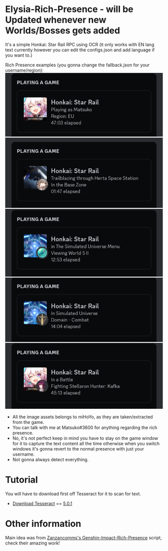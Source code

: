 # Elysia-Rich-Presence - will be Updated whenever new Worlds/Bosses gets added


It's a simple Honkai: Star Rail RPC using OCR (it only works with EN lang text currently however you can edit the configs.json and add language if you want to.)

Rich Presence examples (you gonna change the fallback.json for your username/region):
![RPC1](RPC1.png)
![RPC2](RPC2.png)
![RPC4](RPC4.png)
![RPC3](RPC3.png)
![RPC5](RPC5.png)

- All the image assets belongs to miHoYo, as they are taken/extracted from the game.
- You can talk with me at Matsuko#3600 for anything regarding the rich presence.
- No, it's not perfect keep in mind you have to stay on the game window for it to capture the text content all the time otherwise when you switch windows it's gonna revert to the normal presence with just your username.
- Not gonna always detect everything.

# Tutorial

You will have to download first off Tesseract for it to scan for text.
- [Download Tesseract](https://digi.bib.uni-mannheim.de/tesseract/?C=M;O=A) == [5.0.1](https://digi.bib.uni-mannheim.de/tesseract/tesseract-ocr-w64-setup-v5.0.1.20220118.exe)

# Other information
Main idea was from [Zanzancomms's Genshin-Impact-Rich-Presence](https://github.com/Zanzancomms/Genshin-Impact-Rich-Presence) script, check their amazing work!
